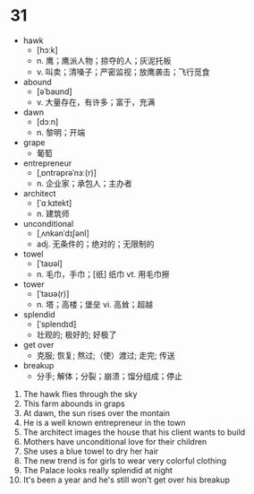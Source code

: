 # 31

- hawk
  - [hɔːk]
  - n. 鹰；鹰派人物；掠夺的人；灰泥托板
  - v. 叫卖；清嗓子；严密监视；放鹰袭击；飞行觅食
- abound
  - [əˈbaʊnd]
  - v. 大量存在，有许多；富于，充满
- dawn
  - [dɔːn]
  - n. 黎明；开端
- grape
  - 葡萄
- entrepreneur
  - [ˌɒntrəprəˈnɜː(r)]
  - n. 企业家；承包人；主办者
- architect
  - [ˈɑːkɪtekt]
  - n. 建筑师  
- unconditional
  - [ˌʌnkənˈdɪʃənl]
  - adj. 无条件的；绝对的；无限制的
- towel
  - [ˈtaʊəl]
  - n. 毛巾，手巾；[纸] 纸巾 vt. 用毛巾擦
- tower
  - [ˈtaʊə(r)]  
  - n. 塔；高楼；堡垒 vi. 高耸；超越
- splendid
  - [ˈsplendɪd]
  - 壮观的; 极好的; 好极了
- get over
  - 克服;  恢复;  熬过;（使）渡过; 走完; 传送
- breakup
  - 分手; 解体；分裂；崩溃；馏分组成；停止

1. The hawk flies through the sky 
2. This farm abounds in graps 
3. At dawn, the sun rises over the montain
4. He is a well known entrepreneur in the town
5. The architect images the house that his client wants to build 
6. Mothers have unconditional love for their children
7. She uses a blue towel to dry her hair
8. The new trend is for girls to wear very colorful clothing
9. The Palace looks really splendid at night
10. It's been a year and he's still won't get over his breakup
